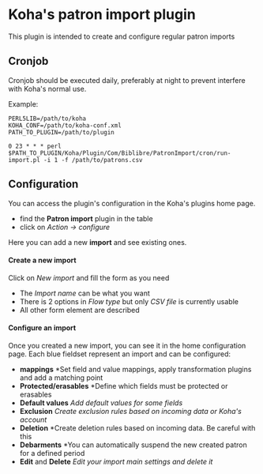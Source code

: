 # Koha's patron import plugin

This plugin is intended to create and configure regular patron imports

## Cronjob

Cronjob should be executed daily, preferably at night to prevent 
interfere with Koha's normal use.

Example:

```
PERL5LIB=/path/to/koha
KOHA_CONF=/path/to/koha-conf.xml
PATH_TO_PLUGIN=/path/to/plugin

0 23 * * * perl $PATH_TO_PLUGIN/Koha/Plugin/Com/Biblibre/PatronImport/cron/run-import.pl -i 1 -f /path/to/patrons.csv
```
## Configuration

You can access the plugin's configuration in the Koha's plugins home page.
- find the **Patron import** plugin in the table
- click on *Action -> configure*

Here you can add a new **import** and see existing ones.

#### Create a new import

Click on *New import* and fill the form as you need
- The *Import name* can be what you want
- There is 2 options in *Flow type* but only *CSV file* is currently usable
- All other form element are described

#### Configure an import

 Once you created a new import, you can see it in the home configuration page.
 Each blue fieldset represent an import and can be configured:
 - **mappings** *Set field and value mappings, apply transformation plugins and add a matching point
 - **Protected/erasables** *Define which fields must be protected or erasables
 - **Default values** *Add default values for some fields*
 - **Exclusion** *Create exclusion rules based on incoming data or Koha's account*
 - **Deletion** *Create deletion rules based on incoming data. Be careful with this
 - **Debarments** *You can automatically suspend the new created patron for a defined period
 - **Edit** and **Delete** *Edit your import main settings and delete it*
